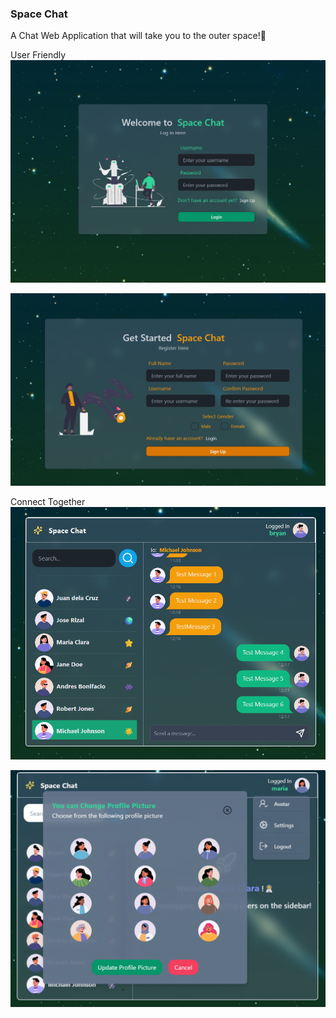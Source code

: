 ### Space Chat

A Chat Web Application that will take you to the outer space!🚀

User Friendly
![Alt text](<documentation/login page.png>)

![Alt text](<documentation/sign up page.png>)

Connect Together
![Alt text](<documentation/main window.png>)

![Alt text](<documentation/update prof-pic.png>)
